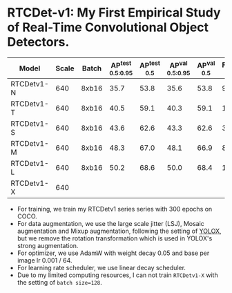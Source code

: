 # RTCDet-v1: My First Empirical Study of Real-Time Convolutional Object Detectors.

|   Model    | Scale | Batch | AP<sup>test<br>0.5:0.95 | AP<sup>test<br>0.5 | AP<sup>val<br>0.5:0.95 | AP<sup>val<br>0.5 | FLOPs<br><sup>(G) | Params<br><sup>(M) | Weight |
|------------|-------|-------|-------------------------|--------------------|------------------------|-------------------|-------------------|--------------------|--------|
| RTCDetv1-N |  640  | 8xb16 |         35.7            |        53.8        |          35.6          |        53.8       |      9.1          |        2.4         | [ckpt](https://github.com/yjh0410/PyTorch_YOLO_Tutorial/releases/download/yolo_tutorial_ckpt/rtcdet_v1_n_coco.pth) |
| RTCDetv1-T |  640  | 8xb16 |         40.5            |        59.1        |          40.3          |        59.1       |      19.0         |        5.1         | [ckpt](https://github.com/yjh0410/PyTorch_YOLO_Tutorial/releases/download/yolo_tutorial_ckpt/rtcdet_v1_t_coco.pth) |
| RTCDetv1-S |  640  | 8xb16 |         43.6            |        62.6        |          43.3          |        62.6       |      33.6         |        9.0         | [ckpt](https://github.com/yjh0410/PyTorch_YOLO_Tutorial/releases/download/yolo_tutorial_ckpt/rtcdet_v1_s_coco.pth) |
| RTCDetv1-M |  640  | 8xb16 |         48.3            |        67.0        |          48.1          |        66.9       |      87.4         |        23.6        | [ckpt](https://github.com/yjh0410/PyTorch_YOLO_Tutorial/releases/download/yolo_tutorial_ckpt/rtcdet_v1_m_coco.pth) |
| RTCDetv1-L |  640  | 8xb16 |         50.2            |        68.6        |          50.0          |        68.4       |      176.6        |        47.6        | [ckpt](https://github.com/yjh0410/PyTorch_YOLO_Tutorial/releases/download/yolo_tutorial_ckpt/rtcdet_v1_l_coco.pth) |
| RTCDetv1-X |  640  |       |                         |                    |                        |                   |                   |                    |  |

- For training, we train my RTCDetv1 series series with 300 epochs on COCO.
- For data augmentation, we use the large scale jitter (LSJ), Mosaic augmentation and Mixup augmentation, following the setting of [YOLOX](https://github.com/ultralytics/yolov5), but we remove the rotation transformation which is used in YOLOX's strong augmentation.
- For optimizer, we use AdamW with weight decay 0.05 and base per image lr 0.001 / 64.
- For learning rate scheduler, we use linear decay scheduler.
- Due to my limited computing resources, I can not train `RTCDetv1-X` with the setting of `batch size=128`.

